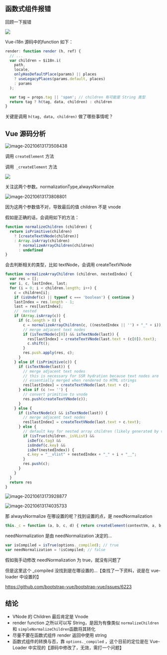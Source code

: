 ## 函数式组件报错

回顾一下报错

![](https://tva1.sinaimg.cn/large/008i3skNgy1grgrurv3vcj31ki0ba430.jpg)

Vue-i18n 源码中的function 如下：

```js
render: function render (h, ref) {
  // ...
  var children = $i18n.i(
    path,
    locale,
    onlyHasDefaultPlace(params) || places
    ? useLegacyPlaces(params.default, places)
    : params
  );

  var tag = props.tag || 'span'; // children 有可能是 String 类型
  return tag ? h(tag, data, children) : children
}
```

关键是调用 `h(tag, data, children)` 做了哪些事情呢？

## Vue 源码分析

![image-20210613173508438](https://tva1.sinaimg.cn/large/008i3skNgy1grgrvkhubjj312e0aatbp.jpg)



调用 `createElement` 方法

调用` _createElement` 方法



![](https://tva1.sinaimg.cn/large/008i3skNgy1grgrwtrze0j30ts17an7e.jpg)

关注这两个参数。normalizationType,alwaysNormalize

![image-20210613173808801](https://tva1.sinaimg.cn/large/008i3skNgy1grgryq5of6j31280iwdnd.jpg)

因为这两个参数值不对，导致最后的值 children 不是 vnode

假如是正确的话，会调用如下的方法：

```js
function normalizeChildren (children) {
  return isPrimitive(children)
    ? [createTextVNode(children)]
    : Array.isArray(children)
      ? normalizeArrayChildren(children)
      : undefined
}
```

会去判断相关的类型，比如 textNode，会调用 createTextVNode

```js
function normalizeArrayChildren (children, nestedIndex) {
  var res = [];
  var i, c, lastIndex, last;
  for (i = 0; i < children.length; i++) {
    c = children[i];
    if (isUndef(c) || typeof c === 'boolean') { continue }
    lastIndex = res.length - 1;
    last = res[lastIndex];
    //  nested
    if (Array.isArray(c)) {
      if (c.length > 0) {
        c = normalizeArrayChildren(c, ((nestedIndex || '') + "_" + i));
        // merge adjacent text nodes
        if (isTextNode(c[0]) && isTextNode(last)) {
          res[lastIndex] = createTextVNode(last.text + (c[0]).text);
          c.shift();
        }
        res.push.apply(res, c);
      }
    } else if (isPrimitive(c)) {
      if (isTextNode(last)) {
        // merge adjacent text nodes
        // this is necessary for SSR hydration because text nodes are
        // essentially merged when rendered to HTML strings
        res[lastIndex] = createTextVNode(last.text + c);
      } else if (c !== '') {
        // convert primitive to vnode
        res.push(createTextVNode(c));
      }
    } else {
      if (isTextNode(c) && isTextNode(last)) {
        // merge adjacent text nodes
        res[lastIndex] = createTextVNode(last.text + c.text);
      } else {
        // default key for nested array children (likely generated by v-for)
        if (isTrue(children._isVList) &&
          isDef(c.tag) &&
          isUndef(c.key) &&
          isDef(nestedIndex)) {
          c.key = "__vlist" + nestedIndex + "_" + i + "__";
        }
        res.push(c);
      }
    }
  }
  return res
}
```





![image-20210613173928877](https://tva1.sinaimg.cn/large/008i3skNgy1grgs03r8gcj30ze0j443m.jpg)



![image-20210613174035733](https://tva1.sinaimg.cn/large/008i3skNgy1grgs1akwguj31qc0jegw0.jpg)

那 alwaysNormalize 在哪设置的呢？找到设置的点，是 needNormalization

```js
this._c = function (a, b, c, d) { return createElement(contextVm, a, b, c, d, needNormalization); };
```

needNormalization 是由 needNormalization 决定的...

```js
var isCompiled = isTrue(options._compiled); // true
var needNormalization = !isCompiled; // false
```

假如我手动修改 needNormalization 为 true，就没有问题了



但是这里这个 _compiled 没找到是在哪设置的...【查找了一下资料，说是在 vue-loader 中设置的】

https://github.com/bootstrap-vue/bootstrap-vue/issues/6223

## 结论

- VNode 的 Children 最后肯定是 Vnode
- render function 之所以可以写 String，是因为有像类似 `normalizeChildren` 和 `simpleNormalizeChildren`函数将其转化
- 尽量不要在函数式组件 render 返回中使用 string
- 函数式组件的转换与否，靠 `options._compiled` ，这个目前的定位是在 Vue-Loader 中实现的【源码中修改了，无效，需打一个问题】



